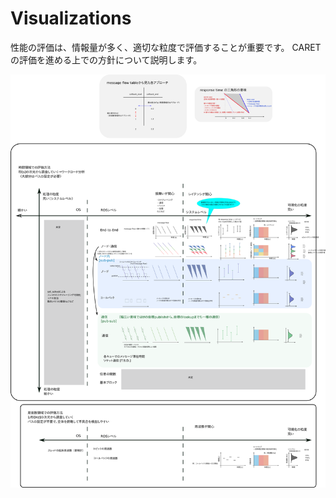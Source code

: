 # Visualizations

性能の評価は、情報量が多く、適切な粒度で評価することが重要です。
CARET の評価を進める上での方針について説明します。

![caret_evaluation_overview](../../imgs/caret_measurement_overview.png)
